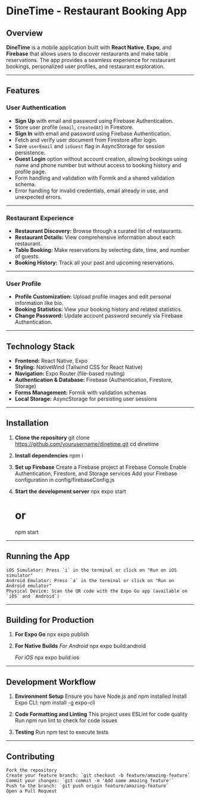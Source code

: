 # DineTime - Restaurant Booking App

## Overview
**DineTime** is a mobile application built with **React Native**, **Expo**, and **Firebase** that allows users to discover restaurants and make table reservations. The app provides a seamless experience for restaurant bookings, personalized user profiles, and restaurant exploration.

---

## Features

### **User Authentication**
- **Sign Up** with email and password using Firebase Authentication.
- Store user profile (`email`, `createdAt`) in Firestore.
- **Sign In** with email and password using Firebase Authentication.
- Fetch and verify user document from Firestore after login.
- Save `userEmail` and `isGuest` flag in AsyncStorage for session persistence.
- **Guest Login** option without account creation, allowing bookings using name and phone number but without access to booking history and profile page.
- Form handling and validation with Formik and a shared validation schema.
- Error handling for invalid credentials, email already in use, and unexpected errors.

---

### **Restaurant Experience**
- **Restaurant Discovery:** Browse through a curated list of restaurants.
- **Restaurant Details:** View comprehensive information about each restaurant.
- **Table Booking:** Make reservations by selecting date, time, and number of guests.
- **Booking History:** Track all your past and upcoming reservations.

---

### **User Profile**
- **Profile Customization:** Upload profile images and edit personal information like bio.
- **Booking Statistics:** View your booking history and related statistics.
- **Change Password:** Update account password securely via Firebase Authentication.

---

## Technology Stack
- **Frontend:** React Native, Expo
- **Styling:** NativeWind (Tailwind CSS for React Native)
- **Navigation:** Expo Router (file-based routing)
- **Authentication & Database:** Firebase (Authentication, Firestore, Storage)
- **Forms Management:** Formik with validation schemas
- **Local Storage:** AsyncStorage for persisting user sessions

---

## Installation

1. **Clone the repository**
   git clone https://github.com/yourusername/dinetime.git
   cd dinetime
   
2. **Install dependencies**
    npm i

3. **Set up Firebase**
    Create a Firebase project at Firebase Console
    Enable Authentication, Firestore, and Storage services
    Add your Firebase configuration in config/firebaseConfig.js

4. **Start the development server**
    npx expo start
    # or
    npm start

---

## Running the App

    iOS Simulator: Press `i` in the terminal or click on "Run on iOS simulator"
    Android Emulator: Press `a` in the terminal or click on "Run on Android emulator"
    Physical Device: Scan the QR code with the Expo Go app (available on `iOS` and `Android`)

---

## Building for Production

1. **For Expo Go**
    npx expo publish

2. **For Native Builds**
    *For Android*
    npx expo build:android

    *For iOS*
    npx expo build:ios

---

## Development Workflow
1. **Environment Setup**
    Ensure you have Node.js and npm installed
    Install Expo CLI: npm install -g expo-cli

2. **Code Formatting and Linting**
    This project uses ESLint for code quality
    Run npm run lint to check for code issues

3. **Testing**
    Run npm test to execute tests

---

## Contributing

    Fork the repository
    Create your feature branch: `git checkout -b feature/amazing-feature`
    Commit your changes: `git commit -m 'Add some amazing feature'`
    Push to the branch: `git push origin feature/amazing-feature`
    Open a Pull Request


